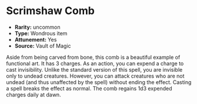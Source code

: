 
# Scrimshaw Comb

* **Rarity:** uncommon
* **Type:** Wondrous item
* **Attunement:** Yes
* **Source:** Vault of Magic


Aside from being carved from bone, this comb is a beautiful example of functional art. It has 3 charges. As an action, you can expend a charge to cast invisibility. Unlike the standard version of this spell, you are invisible only to undead creatures. However, you can attack creatures who are not undead (and thus unaffected by the spell) without ending the effect. Casting a spell breaks the effect as normal. The comb regains 1d3 expended charges daily at dawn.
